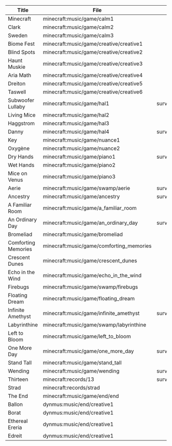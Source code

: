 | Title               | File                                     |       Cave        |       Cold        |        Hot        |       Nice        |       Down        |        End        |
|---------------------|------------------------------------------|:-----------------:|:-----------------:|:-----------------:|:-----------------:|:-----------------:|:-----------------:|
| Minecraft           | minecraft:music/game/calm1               |                   |                   |                   | survival/creative |                   |                   |
| Clark               | minecraft:music/game/calm2               |                   |                   |                   |                   | survival/creative |                   |
| Sweden              | minecraft:music/game/calm3               |                   |                   |                   | survival/creative |                   |                   |
| Biome Fest          | minecraft:music/game/creative/creative1  |     creative      |                   |                   |                   |     creative      |                   |
| Blind Spots         | minecraft:music/game/creative/creative2  |                   |     creative      |                   |     creative      |                   |                   |
| Haunt Muskie        | minecraft:music/game/creative/creative3  |                   |                   |     creative      |     creative      |                   |                   |
| Aria Math           | minecraft:music/game/creative/creative4  |     creative      |                   |     creative      |                   |                   |                   |
| Dreiton             | minecraft:music/game/creative/creative5  |                   |     creative      |                   |                   |     creative      |                   |
| Taswell             | minecraft:music/game/creative/creative6  |     creative      |                   |                   |                   |     creative      |                   |
| Subwoofer Lullaby   | minecraft:music/game/hal1                | survival/creative |                   |                   |                   | survival/creative |                   |
| Living Mice         | minecraft:music/game/hal2                |                   | survival/creative |                   | survival/creative |                   |                   |
| Haggstrom           | minecraft:music/game/hal3                |                   |                   | survival/creative | survival/creative |                   |                   |
| Danny               | minecraft:music/game/hal4                | survival/creative |                   |                   |                   | survival/creative |                   |
| Key                 | minecraft:music/game/nuance1             |                   |                   |                   |                   | survival/creative |                   |
| Oxygène             | minecraft:music/game/nuance2             |                   | survival/creative |                   |                   |                   |                   |
| Dry Hands           | minecraft:music/game/piano1              | survival/creative |                   |                   |                   | survival/creative |                   |
| Wet Hands           | minecraft:music/game/piano2              |                   |                   |                   | survival/creative |                   |                   |
| Mice on Venus       | minecraft:music/game/piano3              |                   |                   |                   |                   | survival/creative |                   |
| Aerie               | minecraft:music/game/swamp/aerie         | survival/creative |                   | survival/creative |                   |                   |                   |
| Ancestry            | minecraft:music/game/ancestry            | survival/creative |                   |                   |                   |                   |                   |
| A Familiar Room     | minecraft:music/game/a_familiar_room     |                   |                   |                   | survival/creative |                   |                   |
| An Ordinary Day     | minecraft:music/game/an_ordinary_day     | survival/creative |                   |                   | survival/creative |                   |                   |
| Bromeliad           | minecraft:music/game/bromeliad           |                   | survival/creative |                   |                   |                   |                   |
| Comforting Memories | minecraft:music/game/comforting_memories |                   | survival/creative |                   |                   | survival/creative |                   |
| Crescent Dunes      | minecraft:music/game/crescent_dunes      |                   |                   | survival/creative |                   |                   |                   |
| Echo in the Wind    | minecraft:music/game/echo_in_the_wind    |                   |                   |                   |                   | survival/creative |                   |
| Firebugs            | minecraft:music/game/swamp/firebugs      |                   |                   | survival/creative |                   | survival/creative |                   |
| Floating Dream      | minecraft:music/game/floating_dream      |                   |                   | survival/creative |                   |                   |                   |
| Infinite Amethyst   | minecraft:music/game/infinite_amethyst   | survival/creative |                   |                   |                   |                   |                   |
| Labyrinthine        | minecraft:music/game/swamp/labyrinthine  |                   |                   | survival/creative | survival/creative |                   |                   |
| Left to Bloom       | minecraft:music/game/left_to_bloom       |                   |                   |                   |                   | survival/creative |                   |
| One More Day        | minecraft:music/game/one_more_day        | survival/creative |                   |                   |                   |                   |                   |
| Stand Tall          | minecraft:music/game/stand_tall          |                   | survival/creative |                   | survival/creative |                   |                   |
| Wending             | minecraft:music/game/wending             | survival/creative |                   |                   |                   |                   |                   |
| Thirteen            | minecraft:records/13                     | survival/creative |                   |                   |                   |                   |                   |
| Strad               | minecraft:records/strad                  |                   |                   |                   |                   |                   |                   |
| The End             | minecraft:music/game/end/end             |                   |                   |                   |                   |                   | survival/creative |
| Ballon              | dynmus:music/end/creative1               |                   |                   |                   |                   |                   |     creative      |
| Borat               | dynmus:music/end/creative1               |                   |                   |                   |                   |                   |     creative      |
| Ethereal Ereria     | dynmus:music/end/creative1               |                   |                   |                   |                   |                   |     creative      |
| Edreit              | dynmus:music/end/creative1               |                   |                   |                   |                   |                   |     creative      |